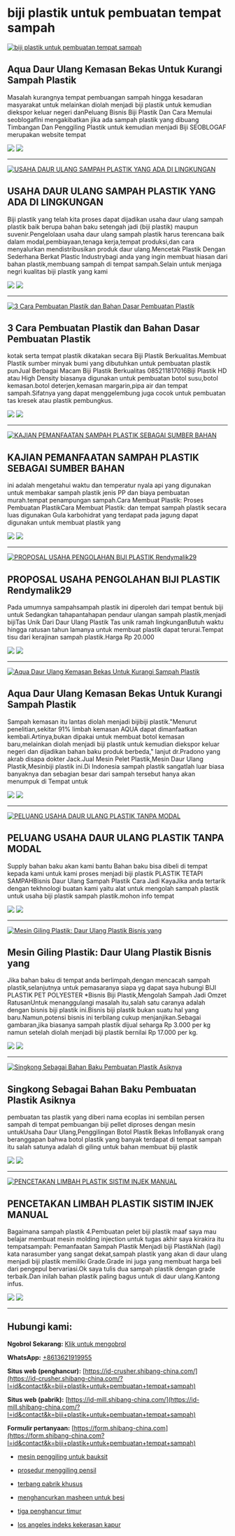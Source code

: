 # biji plastik untuk pembuatan tempat sampah

<a href="https://swt.shibang-china.com/?l=id&img&k=biji+plastik+untuk+pembuatan+tempat+sampah" target="_blank">![biji plastik untuk pembuatan tempat sampah](http://static.shibang-china.com/all-800x300/1105.jpg)</a>

## Aqua Daur Ulang Kemasan Bekas Untuk Kurangi Sampah Plastik
Masalah kurangnya tempat pembuangan sampah hingga kesadaran masyarakat untuk melainkan diolah menjadi biji plastik untuk kemudian diekspor keluar negeri danPeluang Bisnis Biji Plastik Dan Cara Memulai seoblogafIni mengakibatkan jika ada sampah plastik yang dibuang Timbangan Dan Penggiling Plastik untuk kemudian menjadi Biji SEOBLOGAF merupakan website tempat


<a href="https://whatsapp.shibangsoft.com/WhatsApp.php" target="_blank" title="WhatsApp">![](http://static.shibang-china.com/icon/whatsapp.png)</a> <a href="https://swt.shibang-china.com/?l=id&icon&k=biji+plastik+untuk+pembuatan+tempat+sampah" target="_blank">![](http://static.shibang-china.com/icon/chat-id.png)</a>

---

<a href="https://swt.shibang-china.com/?l=id&img&k=biji+plastik+untuk+pembuatan+tempat+sampah" target="_blank">![USAHA DAUR ULANG SAMPAH PLASTIK YANG ADA DI LINGKUNGAN](http://static.shibang-china.com/all-800x300/748.jpg)</a>

## USAHA DAUR ULANG SAMPAH PLASTIK YANG ADA DI LINGKUNGAN
Biji plastik yang telah kita proses dapat dijadikan usaha daur ulang sampah plastik baik berupa bahan baku setengah jadi (biji plastik) maupun suvenir.Pengelolaan usaha daur ulang sampah plastik harus terencana baik dalam modal,pembiayaan,tenaga kerja,tempat produksi,dan cara menyalurkan mendistribusikan produk daur ulang.Mencetak Plastik Dengan Sederhana Berkat Plastic Industrybagi anda yang ingin membuat hiasan dari bahan plastik,membuang sampah di tempat sampah.Selain untuk menjaga negri kualitas biji plastik yang kami


<a href="https://whatsapp.shibangsoft.com/WhatsApp.php" target="_blank" title="WhatsApp">![](http://static.shibang-china.com/icon/whatsapp.png)</a> <a href="https://swt.shibang-china.com/?l=id&icon&k=biji+plastik+untuk+pembuatan+tempat+sampah" target="_blank">![](http://static.shibang-china.com/icon/chat-id.png)</a>

---

<a href="https://swt.shibang-china.com/?l=id&img&k=biji+plastik+untuk+pembuatan+tempat+sampah" target="_blank">![3 Cara Pembuatan Plastik dan Bahan Dasar Pembuatan Plastik](http://static.shibang-china.com/all-800x300/1121.jpg)</a>

## 3 Cara Pembuatan Plastik dan Bahan Dasar Pembuatan Plastik
kotak serta tempat plastik dikatakan secara Biji Plastik Berkualitas.Membuat Plastik sumber minyak bumi yang dibutuhkan untuk pembuatan plastik punJual Berbagai Macam Biji Plastik Berkualitas 085211817016Biji Plastik HD atau High Density biasanya digunakan untuk pembuatan botol susu,botol kemasan.botol deterjen,kemasan margarin,pipa air dan tempat sampah.Sifatnya yang dapat menggelembung juga cocok untuk pembuatan tas kresek atau plastik pembungkus.


<a href="https://whatsapp.shibangsoft.com/WhatsApp.php" target="_blank" title="WhatsApp">![](http://static.shibang-china.com/icon/whatsapp.png)</a> <a href="https://swt.shibang-china.com/?l=id&icon&k=biji+plastik+untuk+pembuatan+tempat+sampah" target="_blank">![](http://static.shibang-china.com/icon/chat-id.png)</a>

---

<a href="https://swt.shibang-china.com/?l=id&img&k=biji+plastik+untuk+pembuatan+tempat+sampah" target="_blank">![KAJIAN PEMANFAATAN SAMPAH PLASTIK SEBAGAI SUMBER BAHAN](http://static.shibang-china.com/all-800x300/664.jpg)</a>

## KAJIAN PEMANFAATAN SAMPAH PLASTIK SEBAGAI SUMBER BAHAN
ini adalah mengetahui waktu dan temperatur nyala api yang digunakan untuk membakar sampah plastik jenis PP dan biaya pembuatan murah.tempat penampungan sampah.Cara Membuat Plastik: Proses Pembuatan PlastikCara Membuat Plastik: dan tempat sampah plastik secara luas digunakan Gula karbohidrat yang terdapat pada jagung dapat digunakan untuk membuat plastik yang


<a href="https://whatsapp.shibangsoft.com/WhatsApp.php" target="_blank" title="WhatsApp">![](http://static.shibang-china.com/icon/whatsapp.png)</a> <a href="https://swt.shibang-china.com/?l=id&icon&k=biji+plastik+untuk+pembuatan+tempat+sampah" target="_blank">![](http://static.shibang-china.com/icon/chat-id.png)</a>

---

<a href="https://swt.shibang-china.com/?l=id&img&k=biji+plastik+untuk+pembuatan+tempat+sampah" target="_blank">![PROPOSAL USAHA PENGOLAHAN BIJI PLASTIK Rendymalik29](http://static.shibang-china.com/all-800x300/124.jpg)</a>

## PROPOSAL USAHA PENGOLAHAN BIJI PLASTIK Rendymalik29
Pada umumnya sampahsampah plastik ini diperoleh dari tempat bentuk biji untuk Sedangkan tahapantahapan pendaur ulangan sampah plastik,menjadi bijiTas Unik Dari Daur Ulang Plastik Tas unik ramah lingkunganButuh waktu hingga ratusan tahun lamanya untuk membuat plastik dapat terurai.Tempat tisu dari kerajinan sampah plastik.Harga Rp 20.000


<a href="https://whatsapp.shibangsoft.com/WhatsApp.php" target="_blank" title="WhatsApp">![](http://static.shibang-china.com/icon/whatsapp.png)</a> <a href="https://swt.shibang-china.com/?l=id&icon&k=biji+plastik+untuk+pembuatan+tempat+sampah" target="_blank">![](http://static.shibang-china.com/icon/chat-id.png)</a>

---

<a href="https://swt.shibang-china.com/?l=id&img&k=biji+plastik+untuk+pembuatan+tempat+sampah" target="_blank">![Aqua Daur Ulang Kemasan Bekas Untuk Kurangi Sampah Plastik](http://static.shibang-china.com/all-800x300/25.jpg)</a>

## Aqua Daur Ulang Kemasan Bekas Untuk Kurangi Sampah Plastik
Sampah kemasan itu lantas diolah menjadi bijibiji plastik."Menurut penelitian,sekitar 91% limbah kemasan AQUA dapat dimanfaatkan kembali.Artinya,bukan dipakai untuk membuat botol kemasan baru,melainkan diolah menjadi biji plastik untuk kemudian diekspor keluar negeri dan dijadikan bahan baku produk berbeda," lanjut dr.Pradono yang akrab disapa dokter Jack.Jual Mesin Pelet Plastik,Mesin Daur Ulang Plastik,Mesinbiji plastik ini.Di Indonesia sampah plastik sangatlah luar biasa banyaknya dan sebagian besar dari sampah tersebut hanya akan menumpuk di Tempat untuk


<a href="https://whatsapp.shibangsoft.com/WhatsApp.php" target="_blank" title="WhatsApp">![](http://static.shibang-china.com/icon/whatsapp.png)</a> <a href="https://swt.shibang-china.com/?l=id&icon&k=biji+plastik+untuk+pembuatan+tempat+sampah" target="_blank">![](http://static.shibang-china.com/icon/chat-id.png)</a>

---

<a href="https://swt.shibang-china.com/?l=id&img&k=biji+plastik+untuk+pembuatan+tempat+sampah" target="_blank">![PELUANG USAHA DAUR ULANG PLASTIK TANPA MODAL](http://static.shibang-china.com/all-800x300/1294.jpg)</a>

## PELUANG USAHA DAUR ULANG PLASTIK TANPA MODAL
Supply bahan baku akan kami bantu Bahan baku bisa dibeli di tempat kepada kami untuk kami proses menjadi biji plastik PLASTIK TETAPI SAMPAHBisnis Daur Ulang Sampah Plastik Cara Jadi KayaJika anda tertarik dengan tekhnologi buatan kami yaitu alat untuk mengolah sampah plastik untuk usaha biji plastik sampah plastik.mohon info tempat


<a href="https://whatsapp.shibangsoft.com/WhatsApp.php" target="_blank" title="WhatsApp">![](http://static.shibang-china.com/icon/whatsapp.png)</a> <a href="https://swt.shibang-china.com/?l=id&icon&k=biji+plastik+untuk+pembuatan+tempat+sampah" target="_blank">![](http://static.shibang-china.com/icon/chat-id.png)</a>

---

<a href="https://swt.shibang-china.com/?l=id&img&k=biji+plastik+untuk+pembuatan+tempat+sampah" target="_blank">![Mesin Giling Plastik: Daur Ulang Plastik Bisnis yang](http://static.shibang-china.com/all-800x300/436.jpg)</a>

## Mesin Giling Plastik: Daur Ulang Plastik Bisnis yang
Jika bahan baku di tempat anda berlimpah,dengan mencacah sampah plastik,selanjutnya untuk pemasaranya siapa yg dapat saya hubungi BIJI PLASTIK PET POLYESTER *Bisnis Biji Plastik,Mengolah Sampah Jadi Omzet RatusanUntuk menanggulangi masalah itu,salah satu caranya adalah dengan bisnis biji plastik ini.Bisnis biji plastik bukan suatu hal yang baru.Namun,potensi bisnis ini terbilang cukup menjanjikan.Sebagai gambaran,jika biasanya sampah plastik dijual seharga Rp 3.000 per kg namun setelah diolah menjadi biji plastik bernilai Rp 17.000 per kg.


<a href="https://whatsapp.shibangsoft.com/WhatsApp.php" target="_blank" title="WhatsApp">![](http://static.shibang-china.com/icon/whatsapp.png)</a> <a href="https://swt.shibang-china.com/?l=id&icon&k=biji+plastik+untuk+pembuatan+tempat+sampah" target="_blank">![](http://static.shibang-china.com/icon/chat-id.png)</a>

---

<a href="https://swt.shibang-china.com/?l=id&img&k=biji+plastik+untuk+pembuatan+tempat+sampah" target="_blank">![Singkong Sebagai Bahan Baku Pembuatan Plastik Asiknya](http://static.shibang-china.com/all-800x300/625.jpg)</a>

## Singkong Sebagai Bahan Baku Pembuatan Plastik Asiknya
pembuatan tas plastik yang diberi nama ecoplas ini sembilan persen sampah di tempat pembuangan biji pellet diproses dengan mesin untukUsaha Daur Ulang,Penggilingan Botol Plastik Bekas InfoBanyak orang beranggapan bahwa botol plastik yang banyak terdapat di tempat sampah itu salah satunya adalah di giling untuk bahan membuat biji plastik


<a href="https://whatsapp.shibangsoft.com/WhatsApp.php" target="_blank" title="WhatsApp">![](http://static.shibang-china.com/icon/whatsapp.png)</a> <a href="https://swt.shibang-china.com/?l=id&icon&k=biji+plastik+untuk+pembuatan+tempat+sampah" target="_blank">![](http://static.shibang-china.com/icon/chat-id.png)</a>

---

<a href="https://swt.shibang-china.com/?l=id&img&k=biji+plastik+untuk+pembuatan+tempat+sampah" target="_blank">![PENCETAKAN LIMBAH PLASTIK SISTIM INJEK MANUAL](http://static.shibang-china.com/all-800x300/411.jpg)</a>

## PENCETAKAN LIMBAH PLASTIK SISTIM INJEK MANUAL
Bagaimana sampah plastik 4.Pembuatan pelet biji plastik maaf saya mau belajar membuat mesin molding injection untuk tugas akhir saya kirakira itu tempatsampah: Pemanfaatan Sampah Plastik Menjadi biji PlastikNah (lagi) kata narasumber yang sangat dekat,sampah plastik yang akan di daur ulang menjadi biji plastik memiliki Grade.Grade ini juga yang membuat harga beli dari pengepul bervariasi.Ok saya tulis dua sampah plastik dengan grade terbaik.Dan inilah bahan plastik paling bagus untuk di daur ulang.Kantong infus.


<a href="https://whatsapp.shibangsoft.com/WhatsApp.php" target="_blank" title="WhatsApp">![](http://static.shibang-china.com/icon/whatsapp.png)</a> <a href="https://swt.shibang-china.com/?l=id&icon&k=biji+plastik+untuk+pembuatan+tempat+sampah" target="_blank">![](http://static.shibang-china.com/icon/chat-id.png)</a>

---
## Hubungi kami:

**Ngobrol Sekarang:** [Klik untuk mengobrol](https://swt.shibang-china.com?l=id&contact&k=biji+plastik+untuk+pembuatan+tempat+sampah)

**WhatsApp:**  [+8613621919955](https://whatsapp.shibangsoft.com/WhatsApp.php)

**Situs web (penghancur):** [https://id-crusher.shibang-china.com/](https://id-crusher.shibang-china.com/?l=id&contact&k=biji+plastik+untuk+pembuatan+tempat+sampah)

**Situs web (pabrik):** [https://id-mill.shibang-china.com/](https://id-mill.shibang-china.com/?l=id&contact&k=biji+plastik+untuk+pembuatan+tempat+sampah)

**Formulir pertanyaan:** [https://form.shibang-china.com](https://form.shibang-china.com?l=id&contact&k=biji+plastik+untuk+pembuatan+tempat+sampah)

* [mesin penggiling untuk bauksit](../35/mesin%20penggiling%20untuk%20bauksit.md)

* [prosedur menggiling pensil](../39/prosedur%20menggiling%20pensil.md)

* [terbang pabrik khusus](../34/terbang%20pabrik%20khusus.md)

* [menghancurkan masheen untuk besi](../32/menghancurkan%20masheen%20untuk%20besi.md)

* [tiga penghancur timur](../39/tiga%20penghancur%20timur.md)

* [los angeles indeks kekerasan kapur](../38/los%20angeles%20indeks%20kekerasan%20kapur.md)